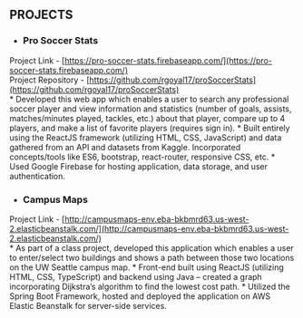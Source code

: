 ## PROJECTS
* ### Pro Soccer Stats
Project Link - [https://pro-soccer-stats.firebaseapp.com/](https://pro-soccer-stats.firebaseapp.com/)  
Project Repository - [https://github.com/rgoyal17/proSoccerStats](https://github.com/rgoyal17/proSoccerStats)  
    * Developed this web app which enables a user to search any professional soccer player and view information and statistics (number of goals, assists, matches/minutes played, tackles, etc.) about that player, compare up to 4 players, and make a list of favorite players (requires sign in).
    * Built entirely using the ReactJS framework (utilizing HTML, CSS, JavaScript) and data gathered from an API and datasets from Kaggle. Incorporated concepts/tools like ES6, bootstrap, react-router, responsive CSS, etc.
    * Used Google Firebase for hosting application, data storage, and user authentication. 
    

* ### Campus Maps
Project Link - [http://campusmaps-env.eba-bkbmrd63.us-west-2.elasticbeanstalk.com/](http://campusmaps-env.eba-bkbmrd63.us-west-2.elasticbeanstalk.com/)  
    * As part of a class project, developed this application which enables a user to enter/select two buildings and shows a path between those two locations on the UW Seattle campus map.
    * Front-end built using ReactJS (utilizing HTML, CSS, TypeScript) and backend using Java – created a graph incorporating Dijkstra’s algorithm to find the lowest cost path.
    * Utilized the Spring Boot Framework, hosted and deployed the application on AWS Elastic Beanstalk for server-side services.
